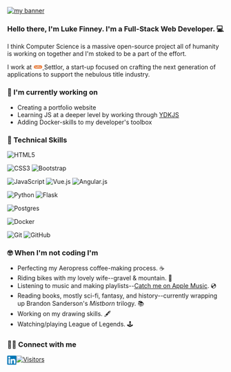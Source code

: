 <p align=”center”>
<a
  href="https://lfinney.github.io/"
  target="_blank"
  rel="noreferrer"
>
  <img
    src="https://user-images.githubusercontent.com/22566946/131231261-c86fa09d-5b6a-4e28-902a-beb9c2ef22d5.png" alt="my banner"
  >
</a>
</p>

<h3 align=”center”>
  Hello there, I'm Luke Finney. I'm a Full-Stack Web Developer. 💻
</h3>

I think Computer Science is a massive open-source project all of humanity is working on together and I'm stoked to be a part of the effort.

I work at
<a href="https://settlor.com" target="_blank">
  <img src="https://raw.githubusercontent.com/lfinney/lfinney/main/images/settlor.jpeg" alt="Settlor icon" width="21px" />
</a>
Settlor, a start-up focused on crafting the next generation of applications to support the nebulous title industry.

### 🚀 I'm currently working on

- Creating a portfolio website
- Learning JS at a deeper level by working through <a href="https://www.kickstarter.com/projects/getify/you-dont-know-js-yet-second-edition-books/" target="_blank" alt="Link to YDKJS kickstart for the 2nd edition">YDKJS</a>
- Adding Docker-skills to my developer's toolbox

### 🧰 Technical Skills

![HTML5](https://img.shields.io/badge/html5-%23E34F26.svg?style=for-the-badge&logo=html5&logoColor=white)

![CSS3](https://img.shields.io/badge/css3-%231572B6.svg?style=for-the-badge&logo=css3&logoColor=white)
![Bootstrap](https://img.shields.io/badge/bootstrap-%23563D7C.svg?style=for-the-badge&logo=bootstrap&logoColor=white)

![JavaScript](https://img.shields.io/badge/javascript-%23323330.svg?style=for-the-badge&logo=javascript&logoColor=%23F7DF1E)
![Vue.js](https://img.shields.io/badge/vuejs-%2335495e.svg?style=for-the-badge&logo=vuedotjs&logoColor=%234FC08D)
![Angular.js](https://img.shields.io/badge/angular.js-%23E23237.svg?style=for-the-badge&logo=angularjs&logoColor=white)

![Python](https://img.shields.io/badge/python-3670A0?style=for-the-badge&logo=python&logoColor=ffdd54)
![Flask](https://img.shields.io/badge/flask-%23000.svg?style=for-the-badge&logo=flask&logoColor=white)

![Postgres](https://img.shields.io/badge/postgres-%23316192.svg?style=for-the-badge&logo=postgresql&logoColor=white)

![Docker](https://img.shields.io/badge/docker-%230db7ed.svg?style=for-the-badge&logo=docker&logoColor=white)

![Git](https://img.shields.io/badge/git-%23F05033.svg?style=for-the-badge&logo=git&logoColor=white)
![GitHub](https://img.shields.io/badge/github-%23121011.svg?style=for-the-badge&logo=github&logoColor=white)



### 🤓 When I'm not coding I'm

- Perfecting my Aeropress coffee-making process. ☕
- Riding bikes with my lovely wife--gravel & mountain. 🚵
- Listening to music and making playlists--<a href="https://music.apple.com/us/profile/lucaswfinney"  target="_blank">Catch me on Apple Music</a>. 💿
- Reading books, mostly sci-fi, fantasy, and history--currently wrapping up Brandon Sanderson's _Mistborn_ trilogy. 📚
- Working on my drawing skills. 🖋️
- Watching/playing League of Legends. 🕹️

### 🤜🤛 Connect with me

<a href="https://www.linkedin.com/in/lucas-finney/">
  <img align="left" src="https://raw.githubusercontent.com/lfinney/lfinney/main/images/linkedin.svg" alt="Luke Finney | LinkedIn" width="21px"/>
</a>

[![Visitors](https://visitor-badge.glitch.me/badge?page_id=lfinney.lfinney)](https://www.yushi.dev/)
